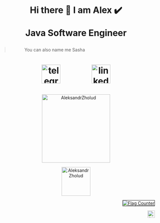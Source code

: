 
<h1  align="center"> Hi there 👋 I am Alex ✔️




 
Java Software Engineer</h1>

> &nbsp; &nbsp; &nbsp; &nbsp; &nbsp; &nbsp; You can also name me Sasha

<h1 align="center">
<!--[<img src='https://user-images.githubusercontent.com/29590727/136810720-64da59f6-f698-47f4-8ef0-e55847c9bb63.png' alt='github' height='40'>](https://github.com/AleksandrZholud)
-->

[<img src='https://user-images.githubusercontent.com/29590727/136810253-7a03d8e3-9e03-40b6-9c86-b6907c05e05c.png' alt='telegram' height='60'>](https://t.me/zh_Aleks)  &nbsp; &nbsp;&nbsp;&nbsp;&nbsp;&nbsp;&nbsp;&nbsp;&nbsp;&nbsp;&nbsp;&nbsp; [<img src='https://user-images.githubusercontent.com/29590727/136810588-a37eb007-9834-4a32-aacc-bab0b597e7a0.png' alt='linkedin' height='60'>](https://www.linkedin.com/in/aleksandrzholud)
</h1>


<p align="center"><img align="center" src="https://github-readme-streak-stats.herokuapp.com/?user=AleksandrZholud&theme=gotham" alt="AleksandrZholud"  height='218'/></p>

<p align="center"> <a href="https://github.com/ryo-ma/github-profile-trophy"><img src="https://github-profile-trophy.vercel.app/?username=AleksandrZholud&no-bg=true&no-frame=true&theme=tokyonight" alt="AleksandrZholud" height='92'/></a> </p>

<p align="right">
<a href="https://github.com/AleksandrZholud"><img src="https://s05.flagcounter.com/count2/2Q2S/bg_171729/txt_42B53A/border_FFFFFF/columns_1/maxflags_5/viewers_Views/labels_0/pageviews_0/flags_0/percent_1/" alt="Flag Counter" border="1"></a>
</p>
 
<p align="right"> <img src="https://komarev.com/ghpvc/?username=aleksandrzholud&color=12a367&style=flat-square&label=Count%20of%20views" alt="LxSasha" height='23'/> </p>


 <!--Window of statistic-->
<!--![GitHub stats](https://github-readme-stats.vercel.app/api?username=AleksandrZholud&show_icons=true)-->

 <!--All Statistics-->
<!--![GitHub metrics](https://metrics.lecoq.io/AleksandrZholud)-->


<!--
**AleksandrZholud/AleksandrZholud** is a ✨ _special_ ✨ repository because its `README.md` (this file) appears on your GitHub profile.

Here are some ideas to get you started:

- 🔭 I’m currently working on ...
- 🌱 I’m currently learning ...
- 👯 I’m looking to collaborate on ...
- 🤔 I’m looking for help with ...
- 💬 Ask me about ...
- 📫 How to reach me: ...
- 😄 Pronouns: ...
- ⚡️ Fun fact: ...
-->

